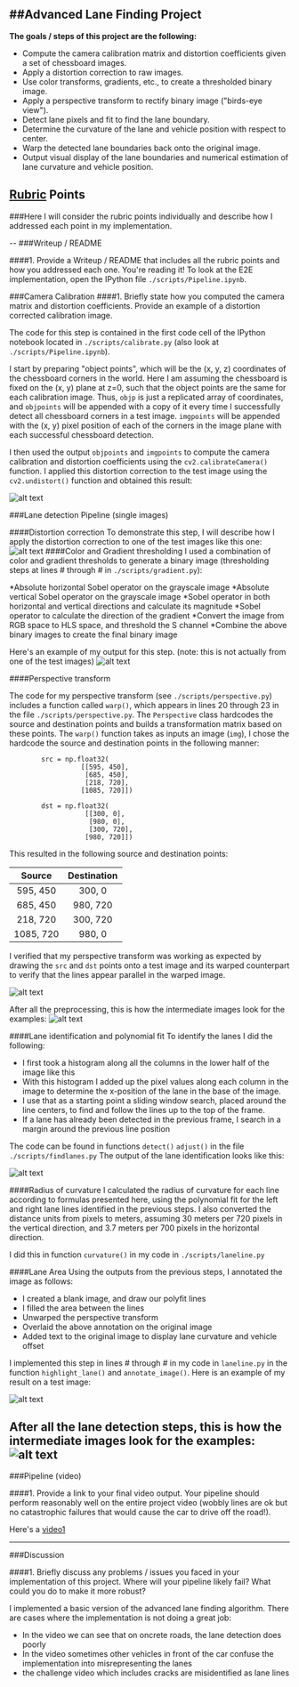 ##Advanced Lane Finding Project
---

**The goals / steps of this project are the following:**

* Compute the camera calibration matrix and distortion coefficients given a set of chessboard images.
* Apply a distortion correction to raw images.
* Use color transforms, gradients, etc., to create a thresholded binary image.
* Apply a perspective transform to rectify binary image ("birds-eye view").
* Detect lane pixels and fit to find the lane boundary.
* Determine the curvature of the lane and vehicle position with respect to center.
* Warp the detected lane boundaries back onto the original image.
* Output visual display of the lane boundaries and numerical estimation of lane curvature and vehicle position.

[//]: # (Image References)

[image1]: ./output_images/undistorted_test1.jpg "Undistorted"
[image2]: ./test_images/test1.jpg "Road Transformed"
[image3]: ./output_images/gradient_test1.jpg "Binary Example"
[image4]: ./output_images/birdseye_straight_lines1.jpg "Warp Example"
[image5]: ./output_images/banded_test1.jpg "Fit Visual"
[image6]: ./output_images/lane_test1.jpg "Output"
[image7]: ./output_images/preprocessing.png "Pre-processing"
[image8]: ./output_images/lanedetection.png "Lane detection"
[video1]: ./project_output.mp4 "Video"

## [Rubric](https://review.udacity.com/#!/rubrics/571/view) Points
###Here I will consider the rubric points individually and describe how I addressed each point in my implementation.  

--
###Writeup / README

####1. Provide a Writeup / README that includes all the rubric points and how you addressed each one.
You're reading it! To look at the E2E implementation, open the IPython file `./scripts/Pipeline.ipynb`.

###Camera Calibration
####1. Briefly state how you computed the camera matrix and distortion coefficients. Provide an example of a distortion corrected calibration image.

The code for this step is contained in the first code cell of the IPython notebook located in `./scripts/calibrate.py` (also look at `./scripts/Pipeline.ipynb`).  

I start by preparing "object points", which will be the (x, y, z) coordinates of the chessboard corners in the world. Here I am assuming the chessboard is fixed on the (x, y) plane at z=0, such that the object points are the same for each calibration image.  Thus, `objp` is just a replicated array of coordinates, and `objpoints` will be appended with a copy of it every time I successfully detect all chessboard corners in a test image.  `imgpoints` will be appended with the (x, y) pixel position of each of the corners in the image plane with each successful chessboard detection.  

I then used the output `objpoints` and `imgpoints` to compute the camera calibration and distortion coefficients using the `cv2.calibrateCamera()` function.  I applied this distortion correction to the test image using the `cv2.undistort()` function and obtained this result: 

![alt text][image1]

###Lane detection Pipeline (single images)

####Distortion correction
To demonstrate this step, I will describe how I apply the distortion correction to one of the test images like this one:
![alt text][image2]
####Color and Gradient thresholding
I used a combination of color and gradient thresholds to generate a binary image (thresholding steps at lines # through # in `./scripts/gradient.py`):

*Absolute horizontal Sobel operator on the grayscale image
*Absolute vertical Sobel operator on the grayscale image
*Sobel operator in both horizontal and vertical directions and calculate its magnitude
*Sobel operator to calculate the direction of the gradient
*Convert the image from RGB space to HLS space, and threshold the S channel
*Combine the above binary images to create the final binary image

Here's an example of my output for this step.  (note: this is not actually from one of the test images)
![alt text][image3]

####Perspective transform

The code for my perspective transform (see `./scripts/perspective.py`) includes a function called `warp()`, which appears in lines 20 through 23 in the file `./scripts/perspective.py`. The `Perspective` class hardcodes the source and destination points and builds a transformation matrix based on these points. The `warp()` function takes as inputs an image (`img`), I chose the hardcode the source and destination points in the following manner:

```
        src = np.float32(
                  [[595, 450],
                   [685, 450],
                   [218, 720],
                  [1085, 720]])
                  
        dst = np.float32(
                   [[300, 0],
                    [980, 0],
                    [300, 720],
                   [980, 720]])
```
This resulted in the following source and destination points:

| Source        | Destination   | 
|:-------------:|:-------------:| 
| 595, 450      | 300, 0        | 
| 685, 450      | 980, 720      |
| 218, 720      | 300, 720      |
| 1085, 720     | 980, 0        |

I verified that my perspective transform was working as expected by drawing the `src` and `dst` points onto a test image and its warped counterpart to verify that the lines appear parallel in the warped image.

![alt text][image4]

After all the preprocessing, this is how the intermediate images look for the examples:
![alt text][image7]

####Lane identification and polynomial fit
To identify the lanes I did the following:
* I first took a histogram along all the columns in the lower half of the image like this
* With this histogram I added up the pixel values along each column in the image to determine the x-position of the lane in the base of the image.
* I  use that as a starting point a sliding window search, placed around the line centers, to find and follow the lines up to the top of the frame.
* If a lane has already been detected in the previous frame, I search in a margin around the previous line position

The code can be found in functions `detect()` `adjust()` in the file `./scripts/findlanes.py`
The output of the lane identification looks like this:

![alt text][image5]

####Radius of curvature
I calculated the radius of curvature for each line according to formulas presented here, using the polynomial fit for the left and right lane lines identified in the previous steps. I also converted the distance units from pixels to meters, assuming 30 meters per 720 pixels in the vertical direction, and 3.7 meters per 700 pixels in the horizontal direction.

I did this in function `curvature()` in my code in `./scripts/laneline.py`

####Lane Area
Using the outputs from the previous steps, I annotated the image as follows:

* I created a blank image, and draw our polyfit lines
* I filled the area between the lines
* Unwarped the perspective transform
* Overlaid the above annotation on the original image
* Added text to the original image to display lane curvature and vehicle offset

I implemented this step in lines # through # in my code in `laneline.py` in the function `highlight_lane()` and `annotate_image()`.  Here is an example of my result on a test image:

![alt text][image6]

After all the lane detection steps, this is how the intermediate images look for the examples:
![alt text][image8]
---

###Pipeline (video)

####1. Provide a link to your final video output.  Your pipeline should perform reasonably well on the entire project video (wobbly lines are ok but no catastrophic failures that would cause the car to drive off the road!).

Here's a [video1](./project_output.mp4)

---

###Discussion

####1. Briefly discuss any problems / issues you faced in your implementation of this project.  Where will your pipeline likely fail?  What could you do to make it more robust?

I implemented a basic version of the advanced lane finding algorithm. There are cases where the implementation is not doing a great job:
* In the video we can see that on oncrete roads, the lane detection does poorly
* In the video sometimes other vehicles in front of the car confuse the implementation into misrepresenting the lanes
* the challenge video which includes cracks are misidentified as lane lines 
